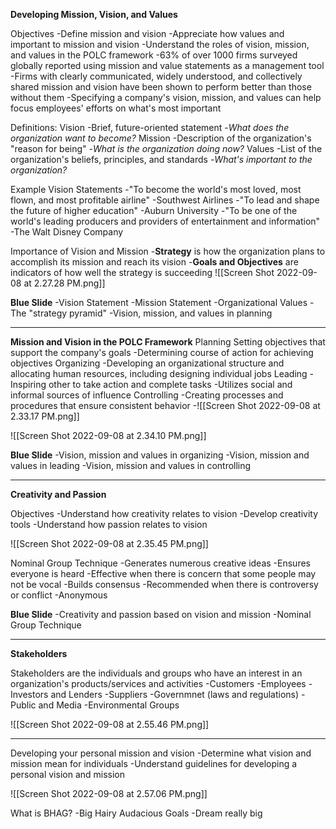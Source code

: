 **Developing Mission, Vision, and Values**

Objectives
	-Define mission and vision
	-Appreciate how values and important to mission and vision
	-Understand the roles of vision, mission, and values in the POLC framework
	-63% of over 1000 firms surveyed globally reported using mission and value statements as a management tool
		-Firms with clearly communicated, widely understood, and collectively shared mission and vision have been shown to perform better than those without them
	-Specifying a company's vision, mission, and values can help focus employees' efforts on what's most important

Definitions:
	Vision
		-Brief, future-oriented statement
			-*What does the organization want to become?*
	Mission
		-Description of the organization's "reason for being"
			-*What is the organization doing now?*
	Values
		-List of the organization's beliefs, principles, and standards
			-*What's important to the organization?*

Example Vision Statements
	-"To become the world's most loved, most flown, and most profitable airline"
		-Southwest Airlines
	-"To lead and shape the future of higher education"
		-Auburn University
	-"To be one of the world's leading producers and providers of entertainment and information"
		-The Walt Disney Company

Importance of Vision and Mission
	-**Strategy** is how the organization plans to accomplish its mission and reach its vision
	-**Goals and Objectives** are indicators of how well the strategy is succeeding
	![[Screen Shot 2022-09-08 at 2.27.28 PM.png]]

**Blue Slide**
	-Vision Statement
	-Mission Statement
	-Organizational Values
	-The "strategy pyramid"
	-Vision, mission, and values in planning

------

**Mission and Vision in the POLC Framework**
	Planning
		Setting objectives that support the company's goals
		-Determining course of action for achieving objectives
	Organizing
		-Developing an organizational structure and allocating human resources, including designing individual jobs
	Leading
		-Inspiring other to take action and complete tasks
			-Utilizes social and informal sources of influence
	Controlling
		-Creating processes and procedures that ensure consistent behavior
		-![[Screen Shot 2022-09-08 at 2.33.17 PM.png]]

![[Screen Shot 2022-09-08 at 2.34.10 PM.png]]

**Blue Slide**
	-Vision, mission and values in organizing
	-Vision, mission and values in leading
	-Vision, mission and values in controlling

------

**Creativity and Passion**

Objectives
	-Understand how creativity relates to vision
	-Develop creativity tools
	-Understand how passion relates to vision

![[Screen Shot 2022-09-08 at 2.35.45 PM.png]]

Nominal Group Technique
	-Generates numerous creative ideas
	-Ensures everyone is heard
	-Effective when there is concern that some people may not be vocal
	-Builds consensus
	-Recommended when there is controversy or conflict
	-Anonymous

**Blue Slide**
	-Creativity and passion based on vision and mission
	-Nominal Group Technique

-------

**Stakeholders**

Stakeholders are the individuals and groups who have an interest in an organization's products/services and activities
	-Customers
	-Employees
	-Investors and Lenders
	-Suppliers
	-Governmnet (laws and regulations)
	-Public and Media
	-Environmental Groups

![[Screen Shot 2022-09-08 at 2.55.46 PM.png]]

-----

Developing your personal mission and vision
	-Determine what vision and mission mean for individuals
	-Understand guidelines for developing a personal vision and mission

![[Screen Shot 2022-09-08 at 2.57.06 PM.png]]

What is BHAG?
	-Big Hairy Audacious Goals
		-Dream really big